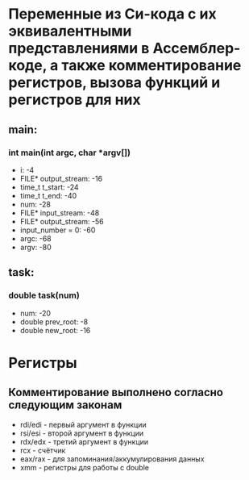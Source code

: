 # Переменные из Си-кода с их эквивалентными представлениями в Ассемблер-коде, а также комментирование регистров, вызова функций и регистров для них

## __main__:
### int main(int argc, char *argv[])
* i: -4
* FILE* output_stream: -16
* time_t t_start: -24
* time_t t_end: -40
* num: -28
* FILE* input_stream: -48
* FILE* output_stream: -56
* input_number = 0: -60
*  argc: -68
*  argv: -80


## task:
### double task(num)
* num: -20
* double prev_root: -8
* double new_root: -16


# Регистры
## Комментирование выполнено согласно следующим законам
 * rdi/edi - первый аргумент в функции
 * rsi/esi - второй аргумент в функции
 * rdx/edx - третий аргумент в функции
 * rcx - счётчик
 * eax/rax - для запоминания/аккумулирования данных
 * xmm - регистры для работы с double
